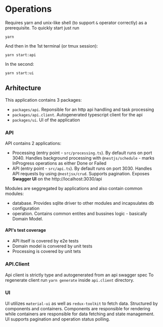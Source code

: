 # Operations
Requires yarn and unix-like shell (to support `&` operator correctly) as a prerequisite. To quickly start just run
```
yarn
```
And then in the 1st terminal (or tmux session):
```
yarn start:api
```
In the second:
```
yarn start:ui
```

## Arhitecture

This application contains 3 packages:
* `packages/api`. Reponsible for an http api handling and task processing
* `packages/api.client`. Autogenerated typescript client for the api
* `packages/ui`. UI of the application

### API
API contains 2 applications:
* Processing (entry point - `src/processing.ts`). By default runs on port 3040. Handles background processing with `@nestjs/schedule` - marks InProgress operations as either Done or Failed
* API (entry point - `src/api.ts`). By default runs on port 3030. Handles API requests by using `@nestjsx/crud`. Supports pagination. Exposes __Swagger UI__ on the http://localhost:3030/api

Modules are seggregated by applications and also contain common modules:
* database. Provides sqlite driver to other modules and incapsulates db configuration
* operation. Contains common entites and bussines logic - basically Domain Model.

#### API's test coverage

* API itself is covered by e2e tests
* Domain model is convered by unit tests
* Processing is covered by unit tets

### API.Client
Api client is strictly type and autogenerated from an api swagger spec
To regenerate client run `yarn generate` inside `api.client` directory.

### UI

UI utilizes `material-ui` as well as `redux-toolkit` to fetch data. Structured by components and containers. Components are responsible for rendering while containers are responsible for data fetching and state management. UI supports pagination and operation status polling.

